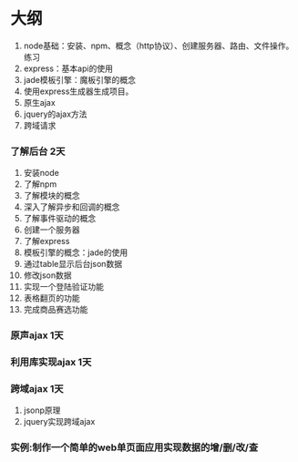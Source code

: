 # 大纲
1. node基础：安装、npm、概念（http协议）、创建服务器、路由、文件操作。练习
2. express：基本api的使用
3. jade模板引擎：魔板引擎的概念
4. 使用express生成器生成项目。
5. 原生ajax
6. jquery的ajax方法
7. 跨域请求

### 了解后台 2天
1. 安装node
2. 了解npm
3. 了解模块的概念
4. 深入了解异步和回调的概念
5. 了解事件驱动的概念
3. 创建一个服务器
3. 了解express
3. 模板引擎的概念：jade的使用
3. 通过table显示后台json数据
4. 修改json数据
5. 实现一个登陆验证功能
6. 表格翻页的功能
7. 完成商品赛选功能

### 原声ajax 1天

### 利用库实现ajax 1天

### 跨域ajax 1天
1. jsonp原理
2. jquery实现跨域ajax

### 实例:制作一个简单的web单页面应用实现数据的增/删/改/查


